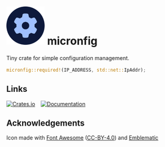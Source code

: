 # ![](icon.png) micronfig

Tiny crate for simple configuration management.

```rust
micronfig::required!(IP_ADDRESS, std::net::IpAddr);
```

## Links

[![Crates.io](https://img.shields.io/crates/v/micronfig)](https://crates.io/crates/micronfig)
 
[![Documentation](https://img.shields.io/docsrs/micronfig)](https://docs.rs/micronfig/latest/micronfig/)

## Acknowledgements

Icon made with [Font Awesome](https://fontawesome.com/) ([CC-BY-4.0](https://fontawesome.com/license/free)) and [Emblematic](https://github.com/Steffo99/emblematic/)
